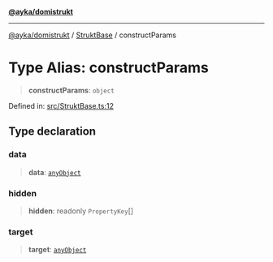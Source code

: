 [**@ayka/domistrukt**](../../../README.md)

***

[@ayka/domistrukt](../../../globals.md) / [StruktBase](../README.md) / constructParams

# Type Alias: constructParams

> **constructParams**: `object`

Defined in: [src/StruktBase.ts:12](https://github.com/AndreyMork/domistrukt/blob/d336ce883f586949cec0ae80ccb1b178d7aa8196/src/StruktBase.ts#L12)

## Type declaration

### data

> **data**: [`anyObject`](../../Types/type-aliases/anyObject.md)

### hidden

> **hidden**: readonly `PropertyKey`[]

### target

> **target**: [`anyObject`](../../Types/type-aliases/anyObject.md)
